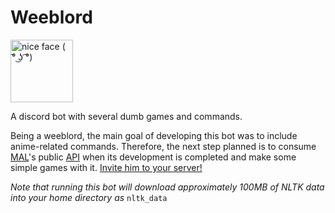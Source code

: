 # Weeblord
<img src="https://cdn.discordapp.com/attachments/625670917263196174/625680239833382913/wow.jpg" width="100" title="nice face ( ͡° ͜ʖ ͡°)" />

A discord bot with several dumb games and commands.

Being a weeblord, the main goal of developing this bot was to include anime-related commands. Therefore, the next step planned is to consume [MAL](https://myanimelist.net/)'s public [API](https://myanimelist.net/forum/?topicid=1804432) when its development is completed and make some simple games with it. [Invite him to your server!](https://discord.com/api/oauth2/authorize?client_id=614361547162255381&permissions=397284599872&scope=applications.commands%20bot)

*Note that running this bot will download approximately 100MB of NLTK data into your home directory as* ```nltk_data```
